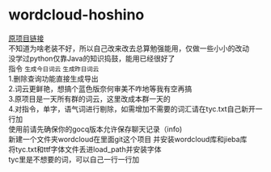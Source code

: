 # wordcloud-hoshino
[原项目链接](https://github.com/erweixi/wordcloud-hoshino7)<br> 
不知道为啥老装不好，所以自己改来改去总算勉强能用，仅做一些小小的改动<br> 
没学过python仅靠Java的知识捣鼓，能用已经很好了<br> 
指令 `生成今日词云` `生成昨日词云`<br> 
1.删除查询功能直接生成导出<br> 
2.词云更鲜艳，想搞个蓝色版奈何审美不咋地等我有空再搞<br> 
3.原项目是一天所有群的词云，这里改成本群一天的<br> 
4.对指令，单字，语气词进行剔除，如需增加不需要的词汇请在tyc.txt自己新开一行加<br> 
使用前请先确保你的gocq版本允许保存聊天记录（info)<br> 
新建一个文件夹wordcloud在里面git这个项目
并安装wordcloud库和jieba库<br>
将tyc.txt和ttf字体文件丢进load_path并安装字体<br> 
tyc里是不想要的词，可以自己一行一行加<br> 

